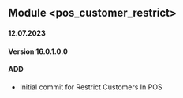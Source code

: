 ## Module <pos_customer_restrict>
#### 12.07.2023
#### Version 16.0.1.0.0
#### ADD
- Initial commit for Restrict Customers In POS